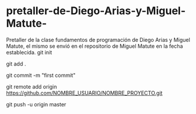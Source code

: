 # pretaller-de-Diego-Arias-y-Miguel-Matute-
Pretaller de la clase fundamentos de programación de Diego Arias y Miguel Matute, el mismo se envió en el repositorio de Miguel Matute en la fecha establecida.
git init

git add .

git commit -m "first commit"

git remote add origin https://github.com/NOMBRE_USUARIO/NOMBRE_PROYECTO.git

git push -u origin master
